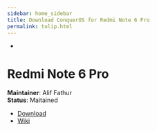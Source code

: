```yaml
---
sidebar: home_sidebar
title: Download ConquerOS for Redmi Note 6 Pro
permalink: tulip.html
---
```

-
# Redmi Note 6 Pro

**Maintainer**: Alif Fathur  
**Status**: Maitained  
  
- [Download](https://www.pling.com/p/1410833/)  
- [Wiki](https://wiki.conqueros.co/devices/tulip)